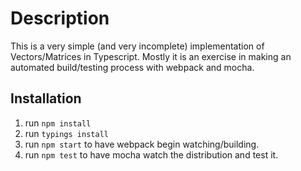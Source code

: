 Description
===========
This is a very simple (and very incomplete) implementation of
Vectors/Matrices in Typescript. Mostly it is an exercise in making an
automated build/testing process with webpack and mocha.

Installation
------------
1. run `npm install`
2. run `typings install`
3. run `npm start` to have webpack begin watching/building.
4. run `npm test` to have mocha watch the distribution and test it.